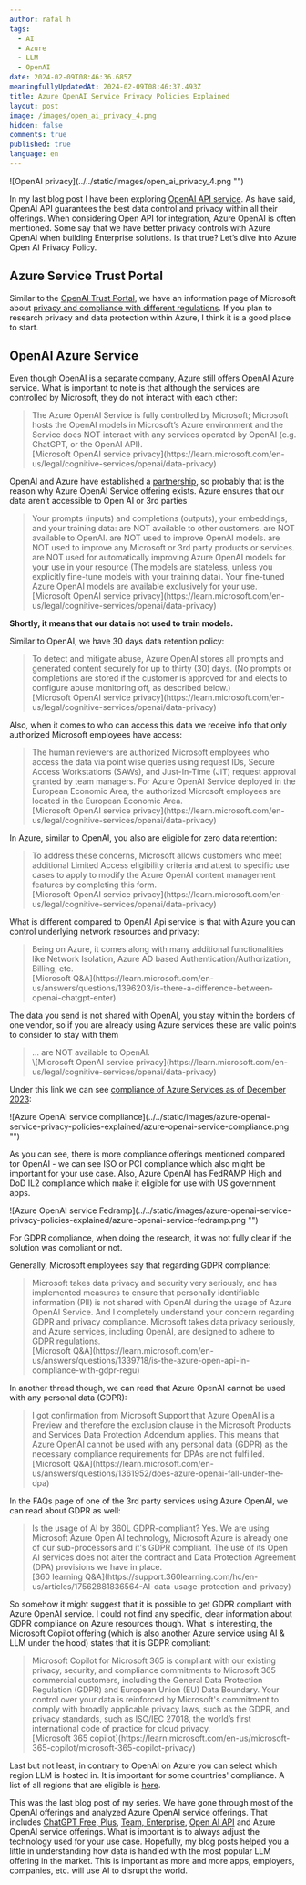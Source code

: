 ```yaml
---
author: rafal h
tags:
  - AI
  - Azure
  - LLM
  - OpenAI
date: 2024-02-09T08:46:36.685Z
meaningfullyUpdatedAt: 2024-02-09T08:46:37.493Z
title: Azure OpenAI Service Privacy Policies Explained
layout: post
image: /images/open_ai_privacy_4.png
hidden: false
comments: true
published: true
language: en
---
```

<div className="image">![OpenAI privacy](../../static/images/open_ai_privacy_4.png "")</div>

In my last blog post I have been exploring [OpenAI API service](/blog/openai-api-privacy-policies-explained/). As have
said, OpenAI API guarantees the best data control and privacy within all their offerings. When considering Open API for
integration, Azure OpenAI is often mentioned. Some say that we have better privacy controls with Azure OpenAI when
building Enterprise solutions. Is that true? Let’s dive into Azure Open AI Privacy Policy.

## Azure Service Trust Portal

Similar to the [OpenAI Trust Portal](https://trust.openai.com/), we have an information page of Microsoft about [privacy and compliance with different regulations](https://servicetrust.microsoft.com/). If you plan to research privacy and data protection within Azure, I think it is a good place to start.

## OpenAI Azure Service

Even though OpenAI is a separate company, Azure still offers OpenAI Azure service. What is important to note is that although the services are controlled by Microsoft, they do not interact with each other:

<blockquote>
    <div>The Azure OpenAI Service is fully controlled by Microsoft; Microsoft hosts the OpenAI models in Microsoft’s Azure environment and the Service does NOT interact with any services operated by OpenAI (e.g. ChatGPT, or the OpenAI API).</div>
    <footer>[Microsoft OpenAI service privacy](https://learn.microsoft.com/en-us/legal/cognitive-services/openai/data-privacy)</footer>
</blockquote>

OpenAI and Azure have established a [partnership](https://openai.com/blog/openai-and-microsoft-extend-partnership), so probably that is the reason why Azure OpenAI Service offering exists. Azure ensures that our data aren’t accessible to Open AI or 3rd parties

<blockquote>
    <div>
Your prompts (inputs) and completions (outputs), your embeddings, and your training data:
are NOT available to other customers.
are NOT available to OpenAI.
are NOT used to improve OpenAI models.
are NOT used to improve any Microsoft or 3rd party products or services.
are NOT used for automatically improving Azure OpenAI models for your use in your resource (The models are stateless, unless you explicitly fine-tune models with your training data).
Your fine-tuned Azure OpenAI models are available exclusively for your use.
</div>
    <footer>[Microsoft OpenAI service privacy](https://learn.microsoft.com/en-us/legal/cognitive-services/openai/data-privacy)</footer>
</blockquote>

**Shortly, it means that our data is not used to train models.**

Similar to OpenAI, we have 30 days data retention policy:

<blockquote>
    <div>To detect and mitigate abuse, Azure OpenAI stores all prompts and generated content securely for up to thirty (30) days. (No prompts or completions are stored if the customer is approved for and elects to configure abuse monitoring off, as described below.)</div>
    <footer>[Microsoft OpenAI service privacy](https://learn.microsoft.com/en-us/legal/cognitive-services/openai/data-privacy)</footer>
</blockquote>

Also, when it comes to who can access this data we receive info that only authorized Microsoft employees have access:

<blockquote>
    <div>The human reviewers are authorized Microsoft employees who access the data via point wise queries using request IDs, Secure Access Workstations (SAWs), and Just-In-Time (JIT) request approval granted by team managers. For Azure OpenAI Service deployed in the European Economic Area, the authorized Microsoft employees are located in the European Economic Area.</div>
    <footer>[Microsoft OpenAI service privacy](https://learn.microsoft.com/en-us/legal/cognitive-services/openai/data-privacy)</footer>
</blockquote>

In Azure, similar to OpenAI, you also are eligible for zero data retention:

<blockquote>
    <div>To address these concerns, Microsoft allows customers who meet additional Limited Access eligibility criteria and attest to specific use cases to apply to modify the Azure OpenAI content management features by completing this form.</div>
    <footer>[Microsoft OpenAI service privacy](https://learn.microsoft.com/en-us/legal/cognitive-services/openai/data-privacy)</footer>
</blockquote>

What is different compared to OpenAI Api service is that with Azure you can control underlying network resources and
privacy:

<blockquote>
    <div>Being on Azure, it comes along with many additional functionalities like Network Isolation, Azure AD based Authentication/Authorization, Billing, etc.</div>
    <footer>[Microsoft Q&A](https://learn.microsoft.com/en-us/answers/questions/1396203/is-there-a-difference-between-openai-chatgpt-enter)</footer>
</blockquote>

The data you send is not shared with OpenAI, you stay within the borders of one vendor, so if you are already using
Azure services these are valid points to consider to stay with them

<blockquote>
    <div>… are NOT available to OpenAI.</div>
    <footer>\[Microsoft OpenAI service privacy](https://learn.microsoft.com/en-us/legal/cognitive-services/openai/data-privacy)</footer>
</blockquote>

Under this link we can see [compliance of Azure Services as of December 2023](https://servicetrust.microsoft.com/DocumentPage/7adf2d9e-d7b5-4e71-bad8-713e6a183cf3):

<div className="image">![Azure OpenAI service compliance](../../static/images/azure-openai-service-privacy-policies-explained/azure-openai-service-compliance.png "")</div>

As you can see, there is more compliance offerings mentioned compared tor OpenAI - we can see ISO or PCI compliance
which also might be important for your use case. Also, Azure OpenAI has FedRAMP High and DoD IL2 compliance which make
it eligible for use with US government apps.

<div className="image">![Azure OpenAI service Fedramp](../../static/images/azure-openai-service-privacy-policies-explained/azure-openai-service-fedramp.png "")</div>

For GDPR compliance, when doing the research, it was not fully clear if the solution was compliant or not.

Generally, Microsoft employees say that regarding GDPR compliance:

<blockquote>
    <div>Microsoft takes data privacy and security very seriously, and has implemented measures to ensure that personally identifiable information (PII) is not shared with OpenAI during the usage of Azure OpenAI Service.  And I completely understand your concern regarding GDPR and privacy compliance. Microsoft takes data privacy seriously, and Azure services, including OpenAI, are designed to adhere to GDPR regulations. </div>
    <footer>[Microsoft Q&A](https://learn.microsoft.com/en-us/answers/questions/1339718/is-the-azure-open-api-in-compliance-with-gdpr-regu)</footer>
</blockquote>

In another thread though, we can read that Azure OpenAI cannot be used with any personal data (GDPR):

<blockquote>
    <div>I got confirmation from Microsoft Support that Azure OpenAI is a Preview and therefore the exclusion clause in the Microsoft Products and Services Data Protection Addendum applies. This means that Azure OpenAI cannot be used with any personal data (GDPR) as the necessary compliance requirements for DPAs are not fulfilled. </div>
    <footer>[Microsoft Q&A](https://learn.microsoft.com/en-us/answers/questions/1361952/does-azure-openai-fall-under-the-dpa)</footer>
</blockquote>

In the FAQs page of one of the 3rd party services using Azure OpenAI, we can read about GDPR as well:

<blockquote>
    <div>
Is the usage of AI by 360L GDPR-compliant?
Yes. We are using Microsoft Azure Open AI technology, Microsoft Azure is already one of our sub-processors and it's GDPR compliant. The use of its Open AI services does not alter the contract and Data Protection Agreement (DPA) provisions we have in place.
 </div>
    <footer>[360 learning Q&A](https://support.360learning.com/hc/en-us/articles/17562881836564-AI-data-usage-protection-and-privacy)</footer>
</blockquote>

So somehow it might suggest that it is possible to get GDPR compliant with Azure OpenAI service. I could not find any
specific, clear information about GDPR compliance on Azure resources though.
What is interesting, the Microsoft Copilot offering (which is also another Azure service using AI & LLM under the hood)
states that it is GDPR compliant:

<blockquote>
    <div>
Microsoft Copilot for Microsoft 365 is compliant with our existing privacy, security, and compliance commitments to Microsoft 365 commercial customers, including the General Data Protection Regulation (GDPR) and European Union (EU) Data Boundary.
Your control over your data is reinforced by Microsoft's commitment to comply with broadly applicable privacy laws, such as the GDPR, and privacy standards, such as ISO/IEC 27018, the world’s first international code of practice for cloud privacy.
 </div>
    <footer>[Microsoft 365 copilot](https://learn.microsoft.com/en-us/microsoft-365-copilot/microsoft-365-copilot-privacy)</footer>
</blockquote>

Last but not least, in contrary to OpenAI on Azure you can select which region LLM is hosted in. It is important for
some countries' compliance. A list of all regions that are eligible
is [here](https://learn.microsoft.com/en-us/azure/ai-services/openai/concepts/models#model-summary-table-and-region-availability).

This was the last blog post of my series. We have gone through most of the OpenAI offerings and analyzed Azure OpenAI
service offerings. That
includes [ChatGPT Free, Plus](/blog/openai-chatgpt-free-plus-privacy-policies-explained/), [Team, Enterprise](/blog/openai-chatgpt-team-enterprise-privacy-policies-explained/), [Open AI API](/blog/openai-api-privacy-policies-explained/)
and Azure OpenAI service offerings. What is important is to always adjust the technology used for your use case.
Hopefully, my blog posts helped you a little in understanding how data is handled with the most popular LLM offering in
the market. This is important as more and more apps, employers, companies, etc. will use AI to disrupt the world.